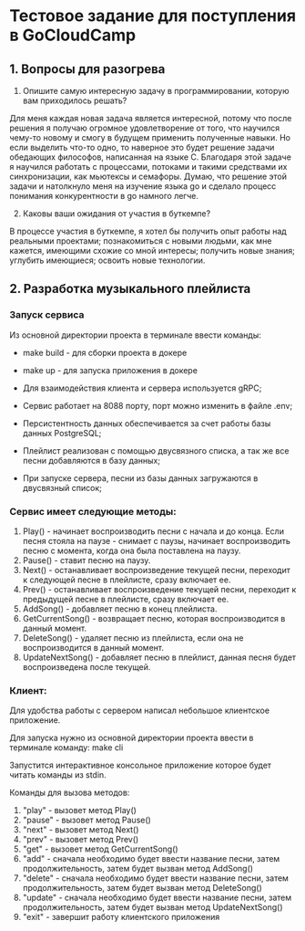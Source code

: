 # Тестовое задание для поступления в GoCloudCamp

## 1. Вопросы для разогрева

1. Опишите самую интересную задачу в программировании, которую вам приходилось решать?

Для меня каждая новая задача является интересной, потому что после решения я получаю огромное удовлетворение 
от того, что научился чему-то новому и смогу в будущем применить полученные навыки.
Но если выделить что-то одно, то наверное это будет решение задачи обедающих философов, написанная на языке С.
Благодаря этой задаче я научился работать с процессами, потоками и такими средствами их синхронизации, как мьютексы и семафоры.
Думаю, что решение этой задачи и натолкнуло меня на изучение языка go и сделало процесс понимания конкурентности в go намного легче.

2. Каковы ваши ожидания от участия в буткемпе?

В процессе участия в буткемпе, я хотел бы получить опыт работы над реальными проектами;
познакомиться с новыми людьми, как мне кажется, имеющими схожие со мной интересы;
получить новые знания; углубить имеющиеся; освоить новые технологии. 

## 2. Разработка музыкального плейлиста

### Запуск сервиса
Из основной директории проекта в терминале ввести команды:
- make build - для сборки проекта в докере
- make up - для запуска приложения в докере

- Для взаимодействия клиента и сервера используется gRPC;
- Сервис работает на 8088 порту, порт можно изменить в файле .env;
- Персистентность данных обеспечивается за счет работы базы данных PostgreSQL;
- Плейлист реализован с помощью двусвязного списка, а так же все песни добавляются в базу данных;
- При запуске сервера, песни из базы данных загружаются в двусвязный список;

### Сервис имеет следующие методы:
1) Play() - начинает воспроизводить песни с начала и до конца. Если песня стояла на паузе - снимает с паузы, начинает воспроизводить
песню с момента, когда она была поставлена на паузу.
2) Pause() - ставит песню на паузу.
3) Next() - останавливает воспроизведение текущей песни, переходит к следующей песне в плейлисте, сразу включает ее.
4) Prev() - останавливает воспроизведение текущей песни, переходит к предыдущей песне в плейлисте, сразу включает ее.
5) AddSong() - добавляет песню в конец плейлиста.
6) GetCurrentSong() - возвращает песню, которая воспроизводится в данный момент.
7) DeleteSong() - удаляет песню из плейлиста, если она не воспроизводится в данный момент.
8) UpdateNextSong() - добавляет песню в плейлист, данная песня будет воспроизведена после текущей.

### Клиент:

Для удобства работы с сервером написал небольшое клиентское приложение.

Для запуска нужно из основной директории проекта ввести в терминале команду: make cli

Запустится интерактивное консольное приложение которое будет читать команды из stdin.

Команды для вызова методов:

1) "play" - вызовет метод Play()
2) "pause" - вызовет метод Pause()
3) "next" - вызовет метод Next()
4) "prev" - вызовет метод Prev()
5) "get" - вызовет метод GetCurrentSong()
6) "add" - сначала необходимо будет ввести название песни, затем продолжительность, затем будет вызван метод AddSong()
7) "delete" - сначала необходимо будет ввести название песни, затем продолжительность, затем будет вызван метод DeleteSong()
8) "update" - сначала необходимо будет ввести название песни, затем продолжительность, затем будет вызван метод UpdateNextSong()
9) "exit" - завершит работу клиентского приложения




